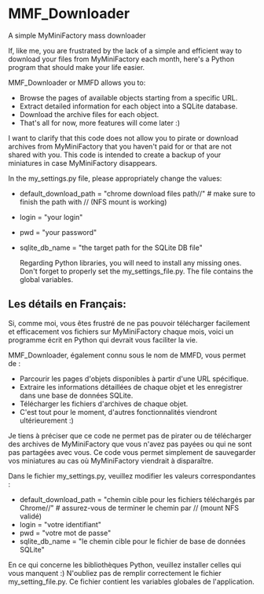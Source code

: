 # MMF_Downloader
A simple MyMiniFactory mass downloader

If, like me, you are frustrated by the lack of a simple and efficient way to download your files from MyMiniFactory each month, here's a Python program that should make your life easier.

MMF_Downloader or MMFD allows you to:

- Browse the pages of available objects starting from a specific URL.
- Extract detailed information for each object into a SQLite database.
- Download the archive files for each object.
- That's all for now, more features will come later :)

I want to clarify that this code does not allow you to pirate or download archives from MyMiniFactory that you haven't paid for or that are not shared with you. This code is intended to create a backup of your miniatures in case MyMiniFactory disappears.

In the my_settings.py file, please appropriately change the values:
- default_download_path = "chrome download files path//" # make sure to finish the path with // (NFS mount is working)
- login = "your login"
- pwd = "your password"
- sqlite_db_name = "the target path for the SQLite DB file"

  Regarding Python libraries, you will need to install any missing ones.
  Don't forget to properly set the my_settings_file.py. The file contains the global variables.

## Les détails en Français:
Si, comme moi, vous êtes frustré de ne pas pouvoir télécharger facilement et efficacement vos fichiers sur MyMiniFactory chaque mois, voici un programme écrit en Python qui devrait vous faciliter la vie.

MMF_Downloader, également connu sous le nom de MMFD, vous permet de :

- Parcourir les pages d'objets disponibles à partir d'une URL spécifique.
- Extraire les informations détaillées de chaque objet et les enregistrer dans une base de données SQLite.
- Télécharger les fichiers d'archives de chaque objet.
- C'est tout pour le moment, d'autres fonctionnalités viendront ultérieurement :)

Je tiens à préciser que ce code ne permet pas de pirater ou de télécharger des archives de MyMiniFactory que vous n'avez pas payées ou qui ne sont pas partagées avec vous. Ce code vous permet simplement de sauvegarder vos miniatures au cas où MyMiniFactory viendrait à disparaître.

Dans le fichier my_settings.py, veuillez modifier les valeurs correspondantes :
- default_download_path = "chemin cible pour les fichiers téléchargés par Chrome//" # assurez-vous de terminer le chemin par // (mount NFS validé)
- login = "votre identifiant"
- pwd = "votre mot de passe"
- sqlite_db_name = "le chemin cible pour le fichier de base de données SQLite"

En ce qui concerne les bibliothèques Python, veuillez installer celles qui vous manquent :)
N'oubliez pas de remplir correctement le fichier my_setting_file.py. Ce fichier contient les variables globales de l'application.
